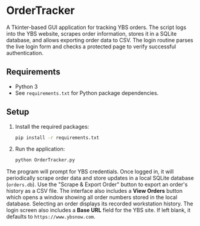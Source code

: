 # OrderTracker

A Tkinter-based GUI application for tracking YBS orders. The script logs into the YBS website, scrapes order information, stores it in a SQLite database, and allows exporting order data to CSV. The login routine parses the live login form and checks a protected page to verify successful authentication.

## Requirements

- Python 3
- See `requirements.txt` for Python package dependencies.

## Setup

1. Install the required packages:
   ```bash
   pip install -r requirements.txt
   ```
2. Run the application:
   ```bash
   python OrderTracker.py
   ```

The program will prompt for YBS credentials. Once logged in, it will periodically scrape order data and store updates in a local SQLite database (`orders.db`). Use the "Scrape & Export Order" button to export an order's history as a CSV file. The interface also includes a **View Orders** button which opens a window showing all order numbers stored in the local database. Selecting an order displays its recorded workstation history.
The login screen also includes a **Base URL** field for the YBS site. If left blank, it defaults to `https://www.ybsnow.com`.
